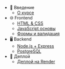 - 📖 Введение
  - [О курсе](intro.md)
- 🌐 Frontend
  - [HTML & CSS](html-css.md)
  - [JavaScript основы](js.md)
  - [Формы и валидация](form.md)
- 🖥️ Backend
  - [Node.js + Express](backend.md)
  - [PostgreSQL](db.md)
- 🚀 Деплой
  - [Деплой на Render](deploy.md)

